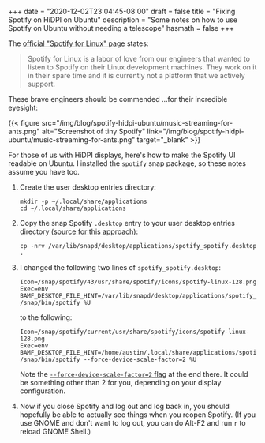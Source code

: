 +++
date = "2020-12-02T23:04:45-08:00"
draft = false
title = "Fixing Spotify on HiDPI on Ubuntu"
description = "Some notes on how to use Spotify on Ubuntu without needing a telescope"
hasmath = false
+++

The [official "Spotify for Linux" page][1] states:

> Spotify for Linux is a labor of love from our engineers that wanted to
> listen to Spotify on their Linux development machines. They work on it
> in their spare time and it is currently not a platform that we
> actively support.

These brave engineers should be commended ...for their incredible
eyesight:

{{< figure src="/img/blog/spotify-hidpi-ubuntu/music-streaming-for-ants.png" alt="Screenshot of tiny Spotify" link="/img/blog/spotify-hidpi-ubuntu/music-streaming-for-ants.png" target="_blank" >}}

For those of us with HiDPI displays, here's how to make the Spotify UI
readable on Ubuntu. I installed the `spotify` snap package, so these
notes assume you have too.

 1. Create the user desktop entries directory:

        mkdir -p ~/.local/share/applications
        cd ~/.local/share/applications

 2. Copy the snap Spotify `.desktop` entry to your user desktop entries directory ([source for this approach][2]):

        cp -nrv /var/lib/snapd/desktop/applications/spotify_spotify.desktop .

 3. I changed the following two lines of `spotify_spotify.desktop`:

        Icon=/snap/spotify/43/usr/share/spotify/icons/spotify-linux-128.png
        Exec=env BAMF_DESKTOP_FILE_HINT=/var/lib/snapd/desktop/applications/spotify_spotify.desktop /snap/bin/spotify %U

    to the following:

        Icon=/snap/spotify/current/usr/share/spotify/icons/spotify-linux-128.png
        Exec=env BAMF_DESKTOP_FILE_HINT=/home/austin/.local/share/applications/spotify_spotify.desktop /snap/bin/spotify --force-device-scale-factor=2 %U

    Note the [`--force-device-scale-factor=2` flag][3] at the end there.
    It could be something other than 2 for you, depending on your
    display configuration.

 4. Now if you close Spotify and log out and log back in, you should
    hopefully be able to actually see things when you reopen Spotify.
    (If you use GNOME and don't want to log out, you can do Alt-F2 and
    run `r` to reload GNOME Shell.)

[1]: https://www.spotify.com/us/download/linux/
[2]: https://forum.snapcraft.io/t/overriding-desktop-files-on-ubuntu-snaps/6599/2
[3]: https://community.spotify.com/t5/Desktop-Linux/Feature-Request-Fix-HiDPI-scaling-in-linux/m-p/2257705/highlight/true#M3028

<style>
    #content figure img {
        max-width: 100%;
    }
</style>
